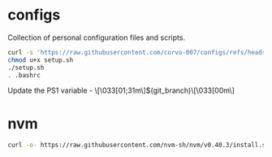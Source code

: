 # configs

Collection of personal configuration files and scripts.

```bash
curl -s 'https://raw.githubusercontent.com/corvo-007/configs/refs/heads/main/setup.sh' -o setup.sh
chmod u+x setup.sh
./setup.sh
. .bashrc
```

Update the PS1 variable - \\[\033[01;31m\\]$(git_branch)\\[\033[00m\\]

# nvm

```bash
curl -o- https://raw.githubusercontent.com/nvm-sh/nvm/v0.40.3/install.sh | bash
```
